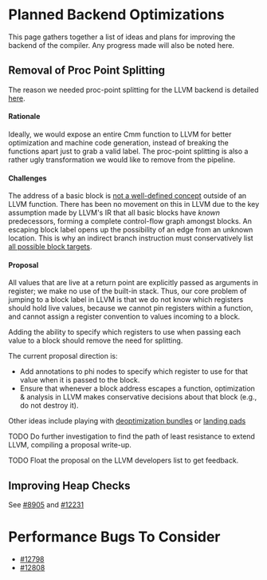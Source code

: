 # Planned Backend Optimizations



This page gathers together a list of ideas and plans for improving the backend of the compiler. Any progress made will also be noted here.


## Removal of Proc Point Splitting



The reason we needed proc-point splitting for the LLVM backend is detailed [here](commentary/compiler/backends/llvm/wip#get-rid-of-proc-point-splitting).


#### Rationale



Ideally, we would expose an entire Cmm function to LLVM for better optimization and machine code generation, instead of breaking the functions apart just to grab a valid label.
The proc-point splitting is also a rather ugly transformation we would like to remove from the pipeline.


#### Challenges



The address of a basic block is [
not a well-defined concept](http://llvm.org/docs/LangRef.html#addresses-of-basic-blocks) outside of an LLVM function.
There has been no movement on this in LLVM due to the key assumption made by LLVM's IR that all basic blocks have *known* predecessors, forming a complete control-flow graph amongst blocks.
An escaping block label opens up the possibility of an edge from an unknown location.
This is why an indirect branch instruction must conservatively list [
all possible block targets](http://llvm.org/docs/LangRef.html#i-indirectbr).


#### Proposal



All values that are live at a return point are explicitly passed as arguments in register; we make no use of the built-in stack.
Thus, our core problem of jumping to a block label in LLVM is that we do not know which registers should hold live values, because we cannot pin registers within a function, and cannot assign a register convention to values incoming to a block.
  
Adding the ability to specify which registers to use when passing each value to a block should remove the need for splitting.



The current proposal direction is:


- Add annotations to phi nodes to specify which register to use for that value when it is passed to the block.
- Ensure that whenever a block address escapes a function, optimization & analysis in LLVM makes conservative decisions about that block (e.g., do not destroy it).


Other ideas include playing with [
deoptimization bundles](http://llvm.org/docs/LangRef.html#deoptimization-operand-bundles) or [
landing pads](http://llvm.org/docs/LangRef.html#i-landingpad)



TODO Do further investigation to find the path of least resistance to extend LLVM, compiling a proposal write-up.



TODO Float the proposal on the LLVM developers list to get feedback.


## Improving Heap Checks



See [\#8905](https://gitlab.staging.haskell.org/ghc/ghc/issues/8905) and [\#12231](https://gitlab.staging.haskell.org/ghc/ghc/issues/12231)


# Performance Bugs To Consider


- [\#12798](https://gitlab.staging.haskell.org/ghc/ghc/issues/12798)
- [\#12808](https://gitlab.staging.haskell.org/ghc/ghc/issues/12808)


 


